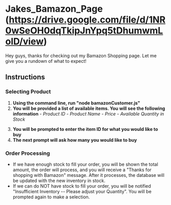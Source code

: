 # Jakes_Bamazon_Page (https://drive.google.com/file/d/1NR0wSeOH0dqTkipJnYpq5tDhumwmLolD/view)
Hey guys, thanks for checking out my Bamazon Shopping page. Let me give you a rundown of what to expect!
## Instructions

### Selecting Product
1. **Using the command line, run "node bamazonCustomer.js"**
2. **You will be provided a list of available items. You will see the following information**
                    - *Product ID*
                    - *Product Name*
                    - *Price*
                    - *Available Quantity in Stock*
3) **You will be prompted to enter the item ID for what you would like to buy** 
2) **The next prompt will ask how many you would like to buy**

### Order Processing
+ If we have enough stock to fill your order, you will be shown the total amount, the order will process, and you will receive a "Thanks for shopping with Bamazon" message. After it processes, the database will be updated with the new inventory in stock.
+ If we can do NOT have stock to fill your order, you will be notified "Insufficient Inventory -- Please adjust your Quantity". You will be prompted again to make a selection.

